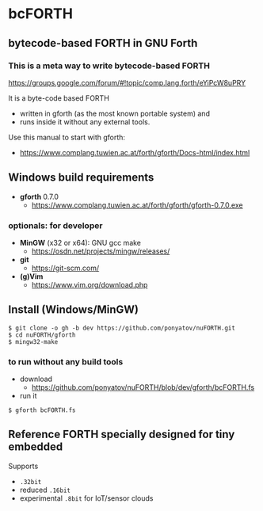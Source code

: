 # bcFORTH
## bytecode-based FORTH in GNU Forth
### This is a meta way to write bytecode-based FORTH

https://groups.google.com/forum/#!topic/comp.lang.forth/eYiPcW8uPRY

It is a byte-code based FORTH
- written in gforth (as the most known portable system) and
- runs inside it without any external tools.

Use this manual to start with gforth:
* https://www.complang.tuwien.ac.at/forth/gforth/Docs-html/index.html

## Windows build requirements

- **gforth** 0.7.0
  * https://www.complang.tuwien.ac.at/forth/gforth/gforth-0.7.0.exe

### optionals: for developer

- **MinGW** (x32 or x64): GNU gcc make
  * https://osdn.net/projects/mingw/releases/
- **git**
  * https://git-scm.com/
- **(g)Vim**
  * https://www.vim.org/download.php

## Install (Windows/MinGW)

```
$ git clone -o gh -b dev https://github.com/ponyatov/nuFORTH.git
$ cd nuFORTH/gforth
$ mingw32-make
```

### to run without any build tools

- download
  * https://github.com/ponyatov/nuFORTH/blob/dev/gforth/bcFORTH.fs
- run it
```
$ gforth bcFORTH.fs
```

## Reference FORTH specially designed for tiny embedded

Supports 
* `.32bit`
* reduced `.16bit`
* experimental `.8bit` for IoT/sensor clouds

